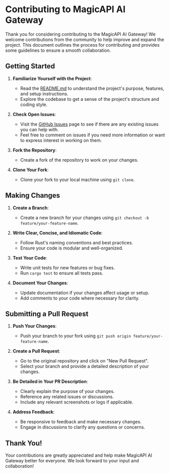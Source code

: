 # Contributing to MagicAPI AI Gateway

Thank you for considering contributing to the MagicAPI AI Gateway! We welcome contributions from the community to help improve and expand the project. This document outlines the process for contributing and provides some guidelines to ensure a smooth collaboration.

## Getting Started

1. **Familiarize Yourself with the Project**: 
   - Read the [README.md](../README.md) to understand the project's purpose, features, and setup instructions.
   - Explore the codebase to get a sense of the project's structure and coding style.

2. **Check Open Issues**:
   - Visit the [GitHub Issues](https://github.com/MagicAPI/ai-gateway/issues) page to see if there are any existing issues you can help with.
   - Feel free to comment on issues if you need more information or want to express interest in working on them.

3. **Fork the Repository**:
   - Create a fork of the repository to work on your changes.

4. **Clone Your Fork**:
   - Clone your fork to your local machine using `git clone`.

## Making Changes

1. **Create a Branch**:
   - Create a new branch for your changes using `git checkout -b feature/your-feature-name`.

2. **Write Clear, Concise, and Idiomatic Code**:
   - Follow Rust's naming conventions and best practices.
   - Ensure your code is modular and well-organized.

3. **Test Your Code**:
   - Write unit tests for new features or bug fixes.
   - Run `cargo test` to ensure all tests pass.

4. **Document Your Changes**:
   - Update documentation if your changes affect usage or setup.
   - Add comments to your code where necessary for clarity.

## Submitting a Pull Request

1. **Push Your Changes**:
   - Push your branch to your fork using `git push origin feature/your-feature-name`.

2. **Create a Pull Request**:
   - Go to the original repository and click on "New Pull Request".
   - Select your branch and provide a detailed description of your changes.

3. **Be Detailed in Your PR Description**:
   - Clearly explain the purpose of your changes.
   - Reference any related issues or discussions.
   - Include any relevant screenshots or logs if applicable.

4. **Address Feedback**:
   - Be responsive to feedback and make necessary changes.
   - Engage in discussions to clarify any questions or concerns.

## Thank You!

Your contributions are greatly appreciated and help make MagicAPI AI Gateway better for everyone. We look forward to your input and collaboration! 